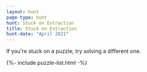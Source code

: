 ```yaml
---
layout: hunt
page-type: hunt
hunt: Stuck on Extraction
title: Stuck on Extraction
hunt-date: "April 2021"
---
```

<p class="puzzle-flavor">
If you're stuck on a puzzle, try solving a different one.
</p>

{%- include puzzle-list.html -%}